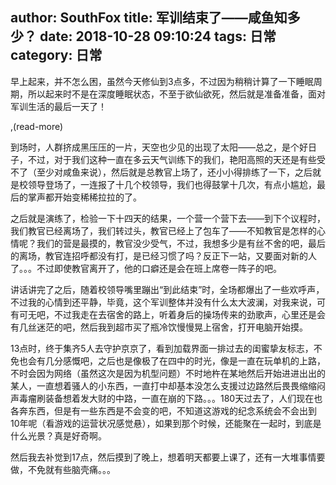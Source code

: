author: SouthFox
title: 军训结束了——咸鱼知多少？
date: 2018-10-28 09:10:24
tags: 日常
category: 日常
---

早上起来，并不怎么困，虽然今天修仙到3点多，不过因为稍稍计算了一下睡眠周期，所以起来时不是在深度睡眠状态，不至于欲仙欲死，然后就是准备准备，面对军训生活的最后一天了！

,(read-more)

到场时，人群挤成黑压压的一片，天空也少见的出现了太阳&mdash;&mdash;总之，是个好日子，不过，对于我们这种一直在多云天气训练下的我们，艳阳高照的天还是有些受不了（至少对咸鱼来说），然后就是总教官上场了，还小小得排练了一下，之后就是校领导登场了，一连报了十几个校领导，我们也得鼓掌十几次，有点小尴尬，最后的掌声都开始变稀稀拉拉的了。

之后就是演练了，检验一下十四天的结果，一个营一个营下去&mdash;&mdash;到下个议程时，我们教官已经离场了，我们转过头，教官已经上了包车了&mdash;&mdash;不知教官是怎样的心情呢？我们的营是最摸的，教官没少受气，不过，我想多少是有丝不舍的吧，最后的离场，教官连招呼都没有打，是已经习惯了吗？反正下一站，又要面对新的人了。。。不过即使教官离开了，他的口癖还是会在班上席卷一阵子的吧。

讲话讲完了之后，随着校领导嘴里蹦出&ldquo;到此结束&rdquo;时，全场都爆出了一些欢呼声，不过我的心情到还平静，毕竟，这个军训整体并没有什么太大波澜，对我来说，可有可无吧，不过我走在去宿舍的路上，听着身后的操场传来的劲歌声，心里还是会有几丝迷茫的吧，然后我到超市买了瓶冷饮慢慢晃上宿舍，打开电脑开始摸。

 13点时，终于集齐5人去守护京京了，看到加载界面一排过去的闺蜜挚友标志，不免也会有几分感慨吧，之后也是像极了在四中的时光，像是一直在玩单机的上路，不时会因为网络（虽然这次是因为机型问题）不时地杵在某地然后开始进进出出的某人，一直想着骚人的小东西，一直打中却基本没怎么支援过边路然后畏畏缩缩闷声毒瘤刷装备想着发大财的中路，一直在崩的下路。。。180天过去了，人们现在也各奔东西，但是有一些东西是不会变的吧，不知道这游戏的纪念系统会不会出到10年呢（看游戏的运营状况感觉悬），如果到那个时候，还能聚在一起时，到底是什么光景？真是好奇啊。

然后我去补觉到17点，然后摸到了晚上，想着明天都要上课了，还有一大堆事情要做，不免就有些脑壳痛。。。

